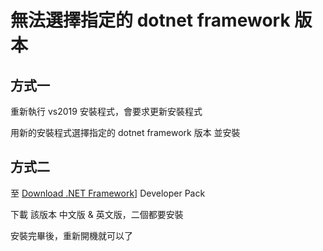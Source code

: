# 無法選擇指定的 dotnet framework 版本

## 方式一

重新執行 vs2019 安裝程式，會要求更新安裝程式

用新的安裝程式選擇指定的 dotnet framework 版本 並安裝

## 方式二

至 [Download .NET Framework](https://dotnet.microsoft.com/download/dotnet-framework)] Developer Pack

下載 該版本 中文版 & 英文版，二個都要安裝

安裝完畢後，重新開機就可以了
